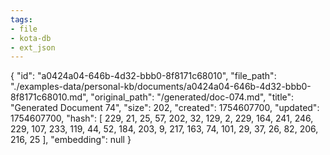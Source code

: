 ```yaml
---
tags:
- file
- kota-db
- ext_json
---
```

{
  "id": "a0424a04-646b-4d32-bbb0-8f8171c68010",
  "file_path": "./examples-data/personal-kb/documents/a0424a04-646b-4d32-bbb0-8f8171c68010.md",
  "original_path": "/generated/doc-074.md",
  "title": "Generated Document 74",
  "size": 202,
  "created": 1754607700,
  "updated": 1754607700,
  "hash": [
    229,
    21,
    25,
    57,
    202,
    32,
    129,
    2,
    229,
    164,
    241,
    246,
    229,
    107,
    233,
    119,
    44,
    52,
    184,
    203,
    9,
    217,
    163,
    74,
    101,
    29,
    37,
    26,
    82,
    206,
    216,
    25
  ],
  "embedding": null
}
